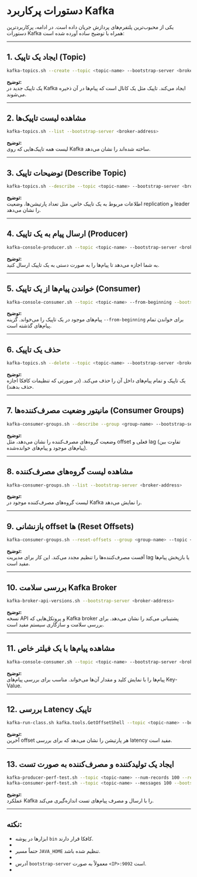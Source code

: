 # دستورات پرکاربرد Kafka

یکی از محبوب‌ترین پلتفرم‌های پردازش جریان داده است. در ادامه، پرکاربردترین دستورات Kafka همراه با توضیح ساده آورده شده است:

---

## 1. **ایجاد یک تاپیک (Topic)**
```bash
kafka-topics.sh --create --topic <topic-name> --bootstrap-server <broker-address>
```
**توضیح:**  
یک تاپیک جدید در Kafka ایجاد می‌کند. تاپیک مثل یک کانال است که پیام‌ها در آن ذخیره می‌شوند.

---

## 2. **مشاهده لیست تاپیک‌ها**
```bash
kafka-topics.sh --list --bootstrap-server <broker-address>
```
**توضیح:**  
لیست همه تاپیک‌هایی که روی Kafka ساخته شده‌اند را نشان می‌دهد.

---

## 3. **توضیحات تاپیک (Describe Topic)**
```bash
kafka-topics.sh --describe --topic <topic-name> --bootstrap-server <broker-address>
```
**توضیح:**  
اطلاعات مربوط به یک تاپیک خاص، مثل تعداد پارتیشن‌ها، وضعیت replication و leader را نشان می‌دهد.

---

## 4. **ارسال پیام به یک تاپیک (Producer)**
```bash
kafka-console-producer.sh --topic <topic-name> --bootstrap-server <broker-address>
```
**توضیح:**  
به شما اجازه می‌دهد تا پیام‌ها را به صورت دستی به یک تاپیک ارسال کنید.

---

## 5. **خواندن پیام‌ها از یک تاپیک (Consumer)**
```bash
kafka-console-consumer.sh --topic <topic-name> --from-beginning --bootstrap-server <broker-address>
```
**توضیح:**  
پیام‌های موجود در یک تاپیک را می‌خواند. گزینه `--from-beginning` برای خواندن تمام پیام‌های گذشته است.

---

## 6. **حذف یک تاپیک**
```bash
kafka-topics.sh --delete --topic <topic-name> --bootstrap-server <broker-address>
```
**توضیح:**  
یک تاپیک و تمام پیام‌های داخل آن را حذف می‌کند. (در صورتی که تنظیمات کافکا اجازه حذف بدهند).

---

## 7. **مانیتور وضعیت مصرف‌کننده‌ها (Consumer Groups)**
```bash
kafka-consumer-groups.sh --describe --group <group-name> --bootstrap-server <broker-address>
```
**توضیح:**  
وضعیت گروه‌های مصرف‌کننده را نشان می‌دهد، مثل offset فعلی و lag (تفاوت بین پیام‌های موجود و پیام‌های خوانده‌شده).

---

## 8. **مشاهده لیست گروه‌های مصرف‌کننده**
```bash
kafka-consumer-groups.sh --list --bootstrap-server <broker-address>
```
**توضیح:**  
لیست گروه‌های مصرف‌کننده موجود در Kafka را نمایش می‌دهد.

---

## 9. **بازنشانی offset ها (Reset Offsets)**
```bash
kafka-consumer-groups.sh --reset-offsets --group <group-name> --topic <topic-name> --to-earliest --bootstrap-server <broker-address> --execute
```
**توضیح:**  
آفست مصرف‌کننده‌ها را تنظیم مجدد می‌کند. این کار برای مدیریت lag یا بازپخش پیام‌ها مفید است.

---

## 10. **بررسی سلامت Kafka Broker**
```bash
kafka-broker-api-versions.sh --bootstrap-server <broker-address>
```
**توضیح:**  
نسخه API و پروتکل‌هایی که Kafka broker پشتیبانی می‌کند را نشان می‌دهد. برای بررسی سلامت و سازگاری سیستم مفید است.

---

## 11. **مشاهده پیام‌ها با یک فیلتر خاص**
```bash
kafka-console-consumer.sh --topic <topic-name> --bootstrap-server <broker-address> --property print.key=true --property key.separator="|"
```
**توضیح:**  
پیام‌ها را با نمایش کلید و مقدار آن‌ها می‌خواند. مناسب برای بررسی پیام‌های Key-Value.

---

## 12. **بررسی Latency تاپیک**
```bash
kafka-run-class.sh kafka.tools.GetOffsetShell --topic <topic-name> --bootstrap-server <broker-address>
```
**توضیح:**  
آخرین offset هر پارتیشن را نشان می‌دهد که برای بررسی latency مفید است.

---

## 13. **ایجاد یک تولیدکننده و مصرف‌کننده به صورت تست**
```bash
kafka-producer-perf-test.sh --topic <topic-name> --num-records 100 --record-size 100 --throughput 1000 --bootstrap-server <broker-address>
kafka-consumer-perf-test.sh --topic <topic-name> --messages 100 --bootstrap-server <broker-address>
```
**توضیح:**  
عملکرد Kafka را با ارسال و مصرف پیام‌های تست اندازه‌گیری می‌کند.

---

## نکته:  
- ابزارها در پوشه `bin` کافکا قرار دارند.
- 
- حتماً مسیر `JAVA_HOME` تنظیم شده باشد.
- 
- آدرس `bootstrap-server` معمولاً به صورت `<IP>:9092` است.
- 
